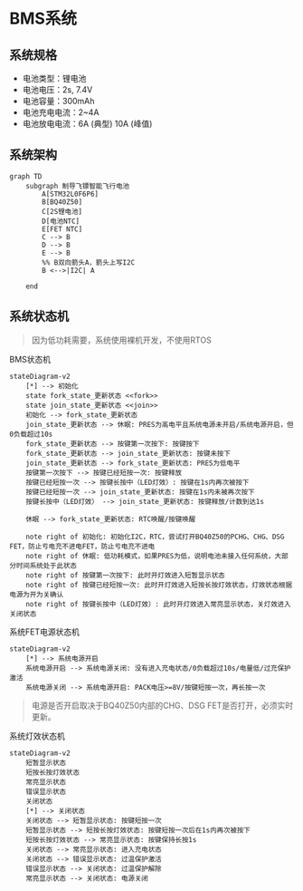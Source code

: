 # BMS系统
## 系统规格
- 电池类型：锂电池
- 电池电压：2s, 7.4V
- 电池容量：300mAh
- 电池充电电流：2~4A
- 电池放电电流：6A (典型) 10A (峰值)
## 系统架构
```mermaid
graph TD
    subgraph 制导飞镖智能飞行电池
        A[STM32L0F6P6]
        B[BQ40Z50]
        C[2S锂电池]
        D[电池NTC]
        E[FET NTC]
        C --> B
        D --> B
        E --> B
        %% B双向箭头A，箭头上写I2C
        B <-->|I2C| A

    end
```
## 系统状态机
> 因为低功耗需要，系统使用裸机开发，不使用RTOS

BMS状态机
```mermaid
stateDiagram-v2
    [*] --> 初始化
    state fork_state_更新状态 <<fork>>
    state join_state_更新状态 <<join>>
    初始化 --> fork_state_更新状态
    join_state_更新状态 --> 休眠: PRES为高电平且系统电源未开启/系统电源开启，但0负载超过10s
    fork_state_更新状态 --> 按键第一次按下: 按键按下
    fork_state_更新状态 --> join_state_更新状态: 按键未按下
    join_state_更新状态 --> fork_state_更新状态: PRES为低电平
    按键第一次按下 --> 按键已经短按一次: 按键释放
    按键已经短按一次 --> 按键长按中（LED灯效）: 按键在1s内再次被按下
    按键已经短按一次 --> join_state_更新状态: 按键在1s内未被再次按下
    按键长按中（LED灯效） --> join_state_更新状态: 按键释放/计数到达1s

    休眠 --> fork_state_更新状态: RTC唤醒/按键唤醒

    note right of 初始化: 初始化I2C，RTC，尝试打开BQ40Z50的PCHG、CHG、DSG FET，防止亏电充不进电FET，防止亏电充不进电
    note right of 休眠: 低功耗模式，如果PRES为低，说明电池未接入任何系统，大部分时间系统处于此状态
    note right of 按键第一次按下: 此时开灯效进入短暂显示状态
    note right of 按键已经短按一次: 此时开灯效进入短按长按灯效状态，灯效状态根据电源为开为关确认
    note right of 按键长按中（LED灯效）: 此时开灯效进入常亮显示状态，关灯效进入关闭状态
```

系统FET电源状态机
```mermaid
stateDiagram-v2
    [*] --> 系统电源开启
    系统电源开启 --> 系统电源关闭: 没有进入充电状态/0负载超过10s/电量低/过充保护激活
    系统电源关闭 --> 系统电源开启: PACK电压>=8V/按键短按一次，再长按一次
```
> 电源是否开启取决于BQ40Z50内部的CHG、DSG FET是否打开，必须实时更新。

系统灯效状态机
```mermaid
stateDiagram-v2
    短暂显示状态
    短按长按灯效状态
    常亮显示状态
    错误显示状态
    关闭状态
    [*] --> 关闭状态
    关闭状态 --> 短暂显示状态: 按键短按一次
    短暂显示状态 --> 短按长按灯效状态: 按键短按一次后在1s内再次被按下
    短按长按灯效状态 --> 常亮显示状态: 按键保持长按1s
    关闭状态 --> 常亮显示状态: 进入充电状态
    关闭状态 --> 错误显示状态: 过温保护激活
    错误显示状态 --> 关闭状态: 过温保护解除
    常亮显示状态 --> 关闭状态: 电源关闭
```

